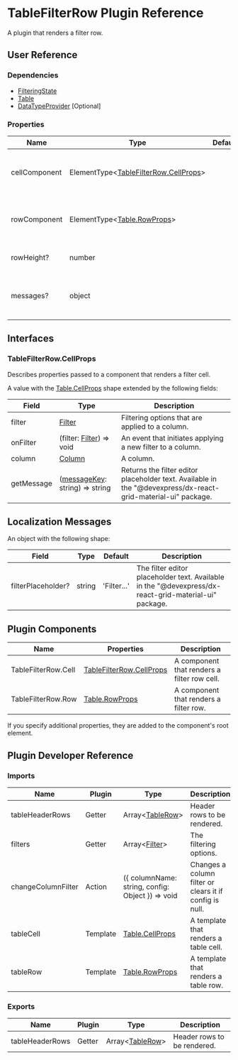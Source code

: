# TableFilterRow Plugin Reference

A plugin that renders a filter row.

## User Reference

### Dependencies

- [FilteringState](filtering-state.md)
- [Table](table.md)
- [DataTypeProvider](data-type-provider.md) [Optional]

### Properties

Name | Type | Default | Description
-----|------|---------|------------
cellComponent | ElementType&lt;[TableFilterRow.CellProps](#tablefilterrowcellprops)&gt; | | A component that renders a filter cell.
rowComponent | ElementType&lt;[Table.RowProps](table.md#tablerowprops)&gt; | | A component that renders a filter row.
rowHeight? | number | | The filter row's height.
messages? | object | | An object that specifies [localization messages](#localization-messages).

## Interfaces

### TableFilterRow.CellProps

Describes properties passed to a component that renders a filter cell.

A value with the [Table.CellProps](table.md#tablecellprops) shape extended by the following fields:

Field | Type | Description
------|------|------------
filter | [Filter](filtering-state.md#filter) | Filtering options that are applied to a column.
onFilter | (filter: [Filter](filtering-state.md#filter)) => void | An event that initiates applying a new filter to a column.
column | [Column](grid.md#column) | A column.
getMessage | ([messageKey](#localization-messages): string) => string | Returns the filter editor placeholder text. Available in the "@devexpress/dx-react-grid-material-ui" package.

## Localization Messages

An object with the following shape:

Field | Type | Default | Description
------|------|---------|------------
filterPlaceholder? | string | 'Filter...' | The filter editor placeholder text. Available in the "@devexpress/dx-react-grid-material-ui" package.

## Plugin Components

Name | Properties | Description
-----|------------|------------
TableFilterRow.Cell | [TableFilterRow.CellProps](#tablefilterrowcellprops) | A component that renders a filter row cell.
TableFilterRow.Row | [Table.RowProps](table.md#tablerowprops) | A component that renders a filter row.

If you specify additional properties, they are added to the component's root element.

## Plugin Developer Reference

### Imports

Name | Plugin | Type | Description
-----|--------|------|------------
tableHeaderRows | Getter | Array&lt;[TableRow](table.md#tablerow)&gt; | Header rows to be rendered.
filters | Getter | Array&lt;[Filter](filtering-state.md#filter)&gt; | The filtering options.
changeColumnFilter | Action | ({ columnName: string, config: Object }) => void | Changes a column filter or clears it if config is null.
tableCell | Template | [Table.CellProps](table.md#tablecellprops) | A template that renders a table cell.
tableRow | Template | [Table.RowProps](table.md#tablerowprops) | A template that renders a table row.

### Exports

Name | Plugin | Type | Description
-----|--------|------|------------
tableHeaderRows | Getter | Array&lt;[TableRow](table.md#tablerow)&gt; | Header rows to be rendered.
